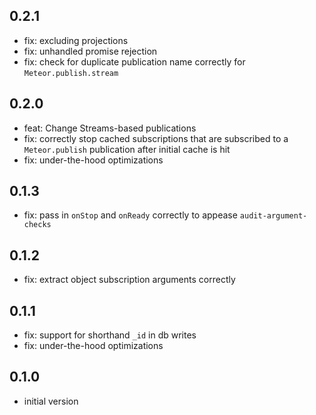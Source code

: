 ## 0.2.1
* fix: excluding projections
* fix: unhandled promise rejection
* fix: check for duplicate publication name correctly for `Meteor.publish.stream`

## 0.2.0
* feat: Change Streams-based publications
* fix: correctly stop cached subscriptions that are subscribed to a `Meteor.publish` publication after initial cache is hit
* fix: under-the-hood optimizations

## 0.1.3
* fix: pass in `onStop` and `onReady` correctly to appease `audit-argument-checks`

## 0.1.2
* fix: extract object subscription arguments correctly

## 0.1.1
* fix: support for shorthand `_id` in db writes
* fix: under-the-hood optimizations

## 0.1.0
* initial version
